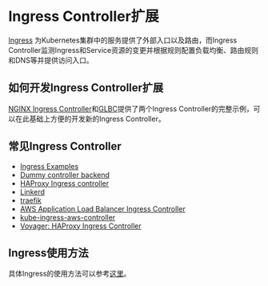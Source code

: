 # Ingress Controller扩展

[Ingress](../concepts/ingress.md) 为Kubernetes集群中的服务提供了外部入口以及路由，而Ingress Controller监测Ingress和Service资源的变更并根据规则配置负载均衡、路由规则和DNS等并提供访问入口。

## 如何开发Ingress Controller扩展

[NGINX Ingress Controller](https://github.com/kubernetes/ingress-nginx)和[GLBC](https://github.com/kubernetes/ingress-gce)提供了两个Ingress Controller的完整示例，可以在此基础上方便的开发新的Ingress Controller。

## 常见Ingress Controller

* [Ingress Examples](https://github.com/kubernetes/ingress-nginx)
* [Dummy controller backend](https://github.com/kubernetes/ingress/tree/master/examples/custom-controller)
* [HAProxy Ingress controller](https://github.com/jcmoraisjr/haproxy-ingress)
* [Linkerd](https://linkerd.io/config/0.9.1/linkerd/index.html#ingress-identifier)
* [traefik](https://docs.traefik.io/toml/#kubernetes-ingress-backend)
* [AWS Application Load Balancer Ingress Controller](https://github.com/coreos/alb-ingress-controller)
* [kube-ingress-aws-controller](https://github.com/zalando-incubator/kube-ingress-aws-controller)
* [Voyager: HAProxy Ingress Controller](https://github.com/appscode/voyager)

## Ingress使用方法

具体Ingress的使用方法可以参考[这里](../concepts/ingress.md)。
